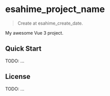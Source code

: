 # esahime_project_name

> Create at esahime_create_date.

My awesome Vue 3 project.

## Quick Start

TODO: ...

## License

TODO: ...
